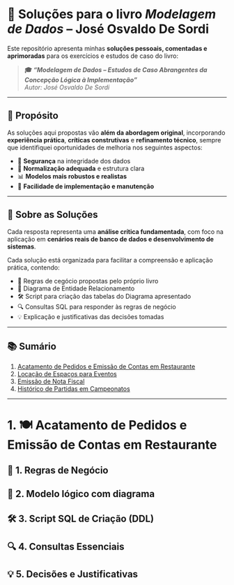 # 📘 Soluções para o livro *Modelagem de Dados* – José Osvaldo De Sordi

Este repositório apresenta minhas **soluções pessoais, comentadas e aprimoradas** para os exercícios e estudos de caso do livro:

> **🎓 _“Modelagem de Dados – Estudos de Caso Abrangentes da Concepção Lógica à Implementação”_**  
 _Autor: José Osvaldo De Sordi_

---

## 🧠 Propósito

As soluções aqui propostas vão **além da abordagem original**, incorporando **experiência prática**, **críticas construtivas** e **refinamento técnico**, sempre que identifiquei oportunidades de melhoria nos seguintes aspectos:

- 🔐 **Segurança** na integridade dos dados  
- 🧩 **Normalização adequada** e estrutura clara  
- 📊 **Modelos mais robustos e realistas**  
- 🧱 **Facilidade de implementação e manutenção**

---

## 💬 Sobre as Soluções

Cada resposta representa uma **análise crítica fundamentada**, com foco na aplicação em **cenários reais de banco de dados e desenvolvimento de sistemas**.  

Cada solução está organizada para facilitar a compreensão e aplicação prática, contendo:

- 📌 Regras de cegócio propostas pelo próprio livro 
- 🧱 Diagrama de Entidade Relacionamento
- 🛠️ Script para criação das tabelas do Diagrama apresentado
- 🔍 Consultas SQL para responder às regras de negócio   
- 💡 Explicação e justificativas das decisões tomadas

---


## 📚 Sumário

1. [Acatamento de Pedidos e Emissão de Contas em Restaurante](#acatamento-de-pedidos-e-emissão-de-contas-em-restaurante)  
2. [Locação de Espaços para Eventos](#locação-de-espaços-para-eventos)  
3. [Emissão de Nota Fiscal](#emissão-de-nota-fiscal)  
4. [Histórico de Partidas em Campeonatos](#histórico-de-partidas-em-campeonatos)

---


# 1. 🍽️ Acatamento de Pedidos e Emissão de Contas em Restaurante

## 📌 1. Regras de Negócio

## 🧱 2. Modelo lógico com diagrama

## 🛠️ 3. Script SQL de Criação (DDL)

## 🔍 4. Consultas Essenciais

## 💡 5. Decisões e Justificativas